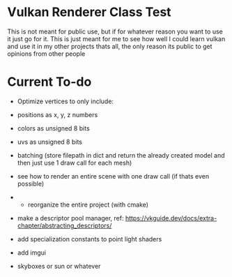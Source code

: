 # Vulkan Renderer Class Test
This is not meant for public use, but if for whatever reason you want to use it just go for it. This is just meant for me to see how well I could learn vulkan and use it in my other projects thats all, the only reason its public to get opinions from other people

# Current To-do
* Optimize vertices to only include:
* positions as x, y, z numbers
* colors as unsigned 8 bits
* uvs as unsigned 8 bits

* batching (store filepath in dict and return the already created model and then just use 1 draw call for each mesh)
* see how to render an entire scene with one draw call (if thats even possible)

* * reorganize the entire project (with cmake)
* make a descriptor pool manager, ref: https://vkguide.dev/docs/extra-chapter/abstracting_descriptors/
* add specialization constants to point light shaders
* add imgui
* skyboxes or sun or whatever